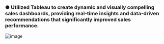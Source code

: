 ### ●	Utilized Tableau to create dynamic and visually compelling sales dashboards, providing real-time insights and data-driven recommendations that significantly improved sales performance. 
![image](https://github.com/VigneshwarRamalingam/Sales_Insights_on_Tableau/assets/104707588/8069a354-3d5a-4eba-8b2e-35edc3450a1f)
